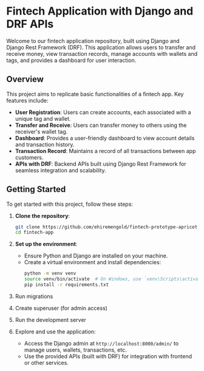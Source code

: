 # Fintech Application with Django and DRF APIs

Welcome to our fintech application repository, built using Django and Django Rest Framework (DRF). This application allows users to transfer and receive money, view transaction records, manage accounts with wallets and tags, and provides a dashboard for user interaction.

## Overview

This project aims to replicate basic functionalities of a fintech app. Key features include:

- **User Registration**: Users can create accounts, each associated with a unique tag and wallet.
- **Transfer and Receive**: Users can transfer money to others using the receiver's wallet tag.
- **Dashboard**: Provides a user-friendly dashboard to view account details and transaction history.
- **Transaction Record**: Maintains a record of all transactions between app customers.
- **APIs with DRF**: Backend APIs built using Django Rest Framework for seamless integration and scalability.

## Getting Started

To get started with this project, follow these steps:

1. **Clone the repository**:

   ```bash
   git clone https://github.com/ehiremengold/fintech-prototype-apricot.git
   cd fintech-app
2. **Set up the environment**:
   - Ensure Python and Django are installed on your machine.
   - Create a virtual environment and install dependencies:
     ```bash
     python -m venv venv
     source venv/bin/activate  # On Windows, use `venv\Scripts\activate`
     pip install -r requirements.txt
3. Run migrations
4. Create superuser (for admin access)
5. Run the development server
6. Explore and use the application:
   - Access the Django admin at  `http://localhost:8000/admin/` to manage users, wallets, transactions, etc.
   - Use the provided APIs (built with DRF) for integration with frontend or other services.
